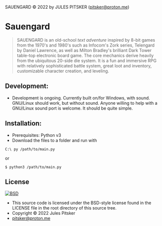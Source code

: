SAUENGARD © 2022 by JULES PITSKER  (pitsker@proton.me)

# Sauengard

> SAUENGARD is an old-school *text adventure* inspired by 8-bit
games from the 1970's and 1980's such as Infocom's Zork series,
Telengard by Daniel Lawrence, as well as Milton Bradley's 
brilliant Dark Tower table-top electronic board game. 
The core mechanics derive heavily from the ubiquitous 20-side
die system.
It is a fun and immersive RPG with relatively sophisticated 
battle system, great loot and inventory, customizable character
creation, and leveling.

## Development:

- Development is ongoing. Currently built on/for Windows,
with sound. GNU/Linux should work, but without sound. Anyone
willing to help with a GNU/Linux sound port is welcome. It
should be quite simple.

## Installation:

- Prerequisites: Python v3
- Download the files to a folder and run with
```
C:\ py /path/to/main.py
```
or
```
$ python3 /path/to/main.py
```
## License

[![BSD](https://img.shields.io/badge/BSD-4--Clause-blue)](https://spdx.org/licenses/BSD-4-Clause.html)
- This source code is licensed under the BSD-style license found in the
LICENSE file in the root directory of this source tree.
- Copyright © 2022 Jules Pitsker 
- pitsker@proton.me
